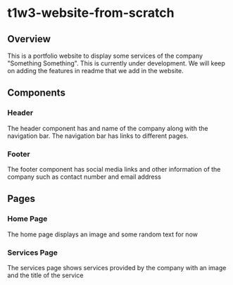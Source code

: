 # t1w3-website-from-scratch

## Overview
This is a portfolio website to display some services of the company "Something Something". This is currently under development. We will keep on adding the features in readme that we add in the website.

## Components

### Header
The header component has and name of the company along with the navigation bar. The navigation bar has links to different pages.

### Footer
The footer component has social media links and other information of the company such as contact number and email address

## Pages

### Home Page
The home page displays an image and some random text for now

### Services Page
The services page shows services provided by the company with an image and the title of the service